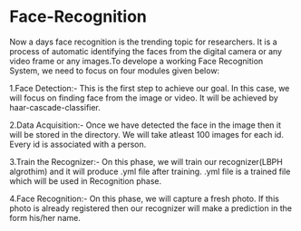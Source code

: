 # Face-Recognition
Now a days face recognition is the trending topic for researchers. It is a process of automatic identifying the faces from the digital camera or any video frame or any images.To develope a working Face Recognition System, we need to focus on four modules given below:

1.Face Detection:- This is the first step to achieve our goal. In this case, we will focus on finding face from the image or video. It will be achieved by haar-cascade-classifier.

2.Data Acquisition:- Once we have detected the face in the image then it will be stored in the directory. We will take atleast 100 images for each id. Every id is associated with a person.

3.Train the Recognizer:- On this phase, we will train our recognizer(LBPH algrothim) and it will produce .yml file after training. .yml file is a trained file which will be used in Recognition phase.

4.Face Recognition:- On this phase, we will capture a fresh photo. If this photo is already registered then our recognizer will make a prediction in the form his/her name.
